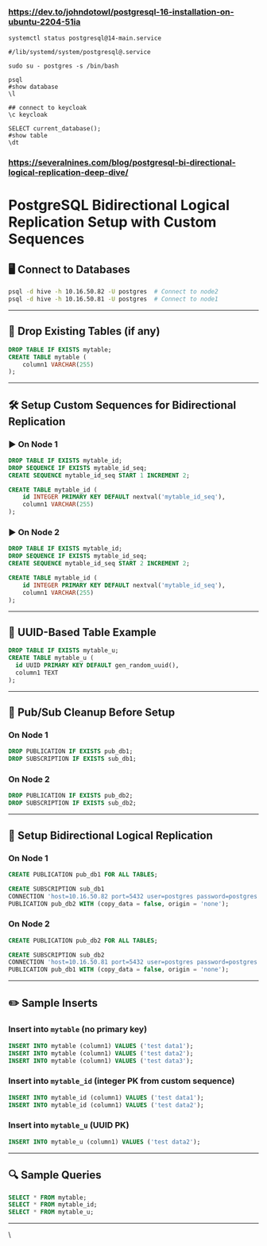 
### https://dev.to/johndotowl/postgresql-16-installation-on-ubuntu-2204-51ia

```
systemctl status postgresql@14-main.service 

#/lib/systemd/system/postgresql@.service

```

```
sudo su - postgres -s /bin/bash

psql
#show database
\l

## connect to keycloak
\c keycloak

SELECT current_database();
#show table
\dt
```

### https://severalnines.com/blog/postgresql-bi-directional-logical-replication-deep-dive/

# PostgreSQL Bidirectional Logical Replication Setup with Custom Sequences

## 🖥️ Connect to Databases

```bash
psql -d hive -h 10.16.50.82 -U postgres  # Connect to node2
psql -d hive -h 10.16.50.81 -U postgres  # Connect to node1
```

---

## 🧹 Drop Existing Tables (if any)

```sql
DROP TABLE IF EXISTS mytable;
CREATE TABLE mytable (
    column1 VARCHAR(255)
);
```

---

## 🛠️ Setup Custom Sequences for Bidirectional Replication

### ▶️ On Node 1

```sql
DROP TABLE IF EXISTS mytable_id;
DROP SEQUENCE IF EXISTS mytable_id_seq;
CREATE SEQUENCE mytable_id_seq START 1 INCREMENT 2;

CREATE TABLE mytable_id (
    id INTEGER PRIMARY KEY DEFAULT nextval('mytable_id_seq'),
    column1 VARCHAR(255)
);
```

### ▶️ On Node 2

```sql
DROP TABLE IF EXISTS mytable_id;
DROP SEQUENCE IF EXISTS mytable_id_seq;
CREATE SEQUENCE mytable_id_seq START 2 INCREMENT 2;

CREATE TABLE mytable_id (
    id INTEGER PRIMARY KEY DEFAULT nextval('mytable_id_seq'),
    column1 VARCHAR(255)
);
```

---

## 🔐 UUID-Based Table Example

```sql
DROP TABLE IF EXISTS mytable_u;
CREATE TABLE mytable_u (
  id UUID PRIMARY KEY DEFAULT gen_random_uuid(),
  column1 TEXT
);
```

---

## 🔄 Pub/Sub Cleanup Before Setup

### On Node 1

```sql
DROP PUBLICATION IF EXISTS pub_db1;
DROP SUBSCRIPTION IF EXISTS sub_db1;
```

### On Node 2

```sql
DROP PUBLICATION IF EXISTS pub_db2;
DROP SUBSCRIPTION IF EXISTS sub_db2;
```

---

## 🔄 Setup Bidirectional Logical Replication

### On Node 1

```sql
CREATE PUBLICATION pub_db1 FOR ALL TABLES;

CREATE SUBSCRIPTION sub_db1
CONNECTION 'host=10.16.50.82 port=5432 user=postgres password=postgres dbname=hive'
PUBLICATION pub_db2 WITH (copy_data = false, origin = 'none');
```

### On Node 2

```sql
CREATE PUBLICATION pub_db2 FOR ALL TABLES;

CREATE SUBSCRIPTION sub_db2
CONNECTION 'host=10.16.50.81 port=5432 user=postgres password=postgres dbname=hive'
PUBLICATION pub_db1 WITH (copy_data = false, origin = 'none');
```

---

## ✏️ Sample Inserts

### Insert into `mytable` (no primary key)

```sql
INSERT INTO mytable (column1) VALUES ('test data1');
INSERT INTO mytable (column1) VALUES ('test data2');
INSERT INTO mytable (column1) VALUES ('test data3');
```

### Insert into `mytable_id` (integer PK from custom sequence)

```sql
INSERT INTO mytable_id (column1) VALUES ('test data1');
INSERT INTO mytable_id (column1) VALUES ('test data2');
```

### Insert into `mytable_u` (UUID PK)

```sql
INSERT INTO mytable_u (column1) VALUES ('test data2');
```

---

## 🔍 Sample Queries

```sql
SELECT * FROM mytable;
SELECT * FROM mytable_id;
SELECT * FROM mytable_u;
```

---
\

